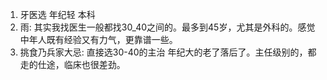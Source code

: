 1. 牙医选
年纪轻
本科
2. 雨: 其实我找医生一般都找30_40之间的。最多到45岁，尤其是外科的。感觉中年人既有经验又有力气，更靠谱一些。
3. 挑食乃兵家大忌: 直接选30-40的主治 年纪大的老了落后了。主任级别的，都走的仕途，临床也很差劲。